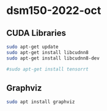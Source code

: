 # dsm150-2022-oct

## CUDA Libraries

```bash
sudo apt-get update
sudo apt-get install libcudnn8
sudo apt-get install libcudnn8-dev

#sudo apt-get install tensorrt
```

## Graphviz

```bash
sudo apt install graphviz
```
